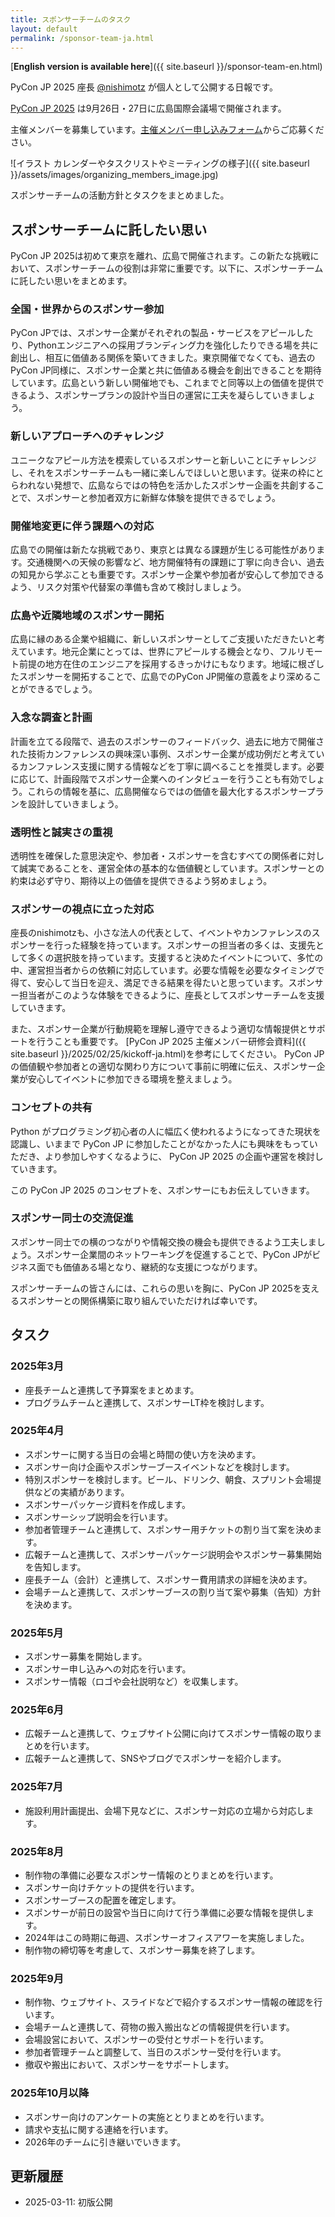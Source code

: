 ```yaml
---
title: スポンサーチームのタスク
layout: default
permalink: /sponsor-team-ja.html
---
```


[**English version is available here**]({{ site.baseurl }}/sponsor-team-en.html)

PyCon JP 2025 座長 [@nishimotz](https://d.nishimotz.com/aboutme) が個人として公開する日報です。

[PyCon JP 2025](https://2025.pycon.jp/) は9月26日・27日に広島国際会議場で開催されます。

主催メンバーを募集しています。[主催メンバー申し込みフォーム](https://forms.gle/7irqYKhZVj7AY7LfA)からご応募ください。

<div class="image-center">
![イラスト カレンダーやタスクリストやミーティングの様子]({{ site.baseurl }}/assets/images/organizing_members_image.jpg)
</div>

スポンサーチームの活動方針とタスクをまとめました。

## スポンサーチームに託したい思い

PyCon JP 2025は初めて東京を離れ、広島で開催されます。この新たな挑戦において、スポンサーチームの役割は非常に重要です。以下に、スポンサーチームに託したい思いをまとめます。

### 全国・世界からのスポンサー参加

PyCon JPでは、スポンサー企業がそれぞれの製品・サービスをアピールしたり、Pythonエンジニアへの採用ブランディング力を強化したりできる場を共に創出し、相互に価値ある関係を築いてきました。東京開催でなくても、過去のPyCon JP同様に、スポンサー企業と共に価値ある機会を創出できることを期待しています。広島という新しい開催地でも、これまでと同等以上の価値を提供できるよう、スポンサープランの設計や当日の運営に工夫を凝らしていきましょう。

### 新しいアプローチへのチャレンジ

ユニークなアピール方法を模索しているスポンサーと新しいことにチャレンジし、それをスポンサーチームも一緒に楽しんでほしいと思います。従来の枠にとらわれない発想で、広島ならではの特色を活かしたスポンサー企画を共創することで、スポンサーと参加者双方に新鮮な体験を提供できるでしょう。

### 開催地変更に伴う課題への対応

広島での開催は新たな挑戦であり、東京とは異なる課題が生じる可能性があります。交通機関への天候の影響など、地方開催特有の課題に丁寧に向き合い、過去の知見から学ぶことも重要です。スポンサー企業や参加者が安心して参加できるよう、リスク対策や代替案の準備も含めて検討しましょう。

### 広島や近隣地域のスポンサー開拓

広島に縁のある企業や組織に、新しいスポンサーとしてご支援いただきたいと考えています。地元企業にとっては、世界にアピールする機会となり、フルリモート前提の地方在住のエンジニアを採用するきっかけにもなります。地域に根ざしたスポンサーを開拓することで、広島でのPyCon JP開催の意義をより深めることができるでしょう。

### 入念な調査と計画

計画を立てる段階で、過去のスポンサーのフィードバック、過去に地方で開催された技術カンファレンスの興味深い事例、スポンサー企業が成功例だと考えているカンファレンス支援に関する情報などを丁寧に調べることを推奨します。必要に応じて、計画段階でスポンサー企業へのインタビューを行うことも有効でしょう。これらの情報を基に、広島開催ならではの価値を最大化するスポンサープランを設計していきましょう。

### 透明性と誠実さの重視

透明性を確保した意思決定や、参加者・スポンサーを含むすべての関係者に対して誠実であることを、運営全体の基本的な価値観としています。スポンサーとの約束は必ず守り、期待以上の価値を提供できるよう努めましょう。

### スポンサーの視点に立った対応

座長のnishimotzも、小さな法人の代表として、イベントやカンファレンスのスポンサーを行った経験を持っています。スポンサーの担当者の多くは、支援先として多くの選択肢を持っています。支援すると決めたイベントについて、多忙の中、運営担当者からの依頼に対応しています。必要な情報を必要なタイミングで得て、安心して当日を迎え、満足できる結果を得たいと思っています。スポンサー担当者がこのような体験をできるように、座長としてスポンサーチームを支援していきます。

また、スポンサー企業が行動規範を理解し遵守できるよう適切な情報提供とサポートを行うことも重要です。
[PyCon JP 2025 主催メンバー研修会資料]({{ site.baseurl }}/2025/02/25/kickoff-ja.html)を参考にしてください。
PyCon JPの価値観や参加者との適切な関わり方について事前に明確に伝え、スポンサー企業が安心してイベントに参加できる環境を整えましょう。

### コンセプトの共有

Python がプログラミング初心者の人に幅広く使われるようになってきた現状を認識し、いままで PyCon JP に参加したことがなかった人にも興味をもっていただき、より参加しやすくなるように、 PyCon JP 2025 の企画や運営を検討していきます。

この PyCon JP 2025 のコンセプトを、スポンサーにもお伝えしていきます。

### スポンサー同士の交流促進

スポンサー同士での横のつながりや情報交換の機会も提供できるよう工夫しましょう。スポンサー企業間のネットワーキングを促進することで、PyCon JPがビジネス面でも価値ある場となり、継続的な支援につながります。

スポンサーチームの皆さんには、これらの思いを胸に、PyCon JP 2025を支えるスポンサーとの関係構築に取り組んでいただければ幸いです。

## タスク

### 2025年3月

- 座長チームと連携して予算案をまとめます。
- プログラムチームと連携して、スポンサーLT枠を検討します。

### 2025年4月

- スポンサーに関する当日の会場と時間の使い方を決めます。
- スポンサー向け企画やスポンサーブースイベントなどを検討します。
- 特別スポンサーを検討します。ビール、ドリンク、朝食、スプリント会場提供などの実績があります。
- スボンサーパッケージ資料を作成します。
- スポンサーシップ説明会を行います。
- 参加者管理チームと連携して、スポンサー用チケットの割り当て案を決めます。
- 広報チームと連携して、スポンサーパッケージ説明会やスポンサー募集開始を告知します。
- 座長チーム（会計）と連携して、スポンサー費用請求の詳細を決めます。
- 会場チームと連携して、スポンサーブースの割り当て案や募集（告知）方針を決めます。

### 2025年5月

- スポンサー募集を開始します。
- スポンサー申し込みへの対応を行います。
- スポンサー情報（ロゴや会社説明など）を収集します。

### 2025年6月

- 広報チームと連携して、ウェブサイト公開に向けてスポンサー情報の取りまとめを行います。
- 広報チームと連携して、SNSやブログでスポンサーを紹介します。

### 2025年7月

- 施設利用計画提出、会場下見などに、スポンサー対応の立場から対応します。

### 2025年8月

- 制作物の準備に必要なスポンサー情報のとりまとめを行います。
- スポンサー向けチケットの提供を行います。
- スポンサーブースの配置を確定します。
- スポンサーが前日の設営や当日に向けて行う準備に必要な情報を提供します。
- 2024年はこの時期に毎週、スポンサーオフィスアワーを実施しました。
- 制作物の締切等を考慮して、スポンサー募集を終了します。

### 2025年9月

- 制作物、ウェブサイト、スライドなどで紹介するスポンサー情報の確認を行います。
- 会場チームと連携して、荷物の搬入搬出などの情報提供を行います。
- 会場設営において、スポンサーの受付とサポートを行います。
- 参加者管理チームと調整して、当日のスポンサー受付を行います。
- 撤収や搬出において、スポンサーをサポートします。

### 2025年10月以降

- スポンサー向けのアンケートの実施ととりまとめを行います。
- 請求や支払に関する連絡を行います。
- 2026年のチームに引き継いでいきます。

## 更新履歴

- 2025-03-11: 初版公開
